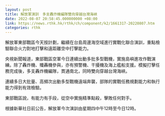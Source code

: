 ```yaml
---
layout: post
title: 解放軍演訓　多支轟炸機編隊雙向穿越台灣海峽
date: 2022-08-07 20:58:45.000000000 +08:00
link: https://news.rthk.hk/rthk/ch/component/k2/1661317-20220807.htm
categories: rthk
---
```


解放軍東部戰區今天按計劃，繼續在台島周邊海空域進行實戰化聯合演訓，重點檢驗聯合火力對地打擊和遠距離空中打擊能力。

央視新聞報道，東部戰區空軍今日連續出動多批多型戰機，實施島嶼進攻作戰演練。除了轟炸機、殲轟機參與，亦有預警機、干擾機及海上艦船支援。模擬打擊任務完成後，多支轟炸機編隊，貫通南北，同時雙向穿越台灣海峽。

連續多日大批量、高頻次出動多型戰機遠端奔襲，部隊的實戰任務規劃能力和執行能力得到有效檢驗。

東部戰區說，有能力有手段，從空中實施精準點殺，擊敗任何對手。

根據新華社日前公告，解放軍今次演訓由星期四中午12時至今日12時。
